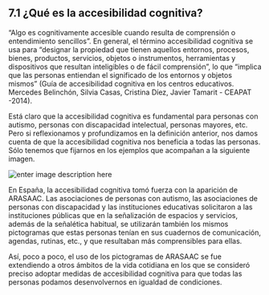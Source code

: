 ## 7.1 ¿Qué es la accesibilidad cognitiva?

“Algo es cognitivamente accesible cuando resulta de comprensión o entendimiento sencillos”. En general, el término accesibilidad cognitiva se usa para “designar la propiedad que tienen aquellos entornos, procesos, bienes, productos, servicios, objetos o instrumentos, herramientas y dispositivos que resultan inteligibles o de fácil comprensión”, lo que “implica que las personas entiendan el significado de los entornos y objetos mismos” (Guía de accesibilidad cognitiva en los centros educativos. Mercedes Belinchón, Silvia Casas, Cristina Díez, Javier Tamarit - CEAPAT -2014).

Está claro que la accesibilidad cognitiva es fundamental para personas con autismo, personas con discapacidad intelectual, personas mayores, etc. Pero si reflexionamos y profundizamos en la definición anterior, nos damos cuenta de que la accesibilidad cognitiva nos beneficia a todas las personas. Sólo tenemos que fijarnos en los ejemplos que acompañan a la siguiente imagen.

![enter image description here](https://static.arasaac.org/images/aularagon/Accesibilidad_cognitiva_diapositiva.jpg)

En España, la accesibilidad cognitiva tomó fuerza con la aparición de ARASAAC. Las asociaciones de personas con autismo, las asociaciones de personas con discapacidad y las instituciones educativas solicitaron a las instituciones públicas que en la señalización de espacios y servicios, además de la señalética habitual, se utilizarán también los mismos pictogramas que estas personas tenían en sus cuadernos de comunicación, agendas, rutinas, etc., y que resultaban más comprensibles para ellas.

Así, poco a poco, el uso de los pictogramas de ARASAAC se fue extendiendo a otros ámbitos de la vida cotidiana en los que se consideró preciso adoptar medidas de accesibilidad cognitiva para que todas las personas podamos desenvolvernos en igualdad de condiciones.
<!--stackedit_data:
eyJoaXN0b3J5IjpbMTc2OTU3OTQzMiw3MzA5OTgxMTZdfQ==
-->